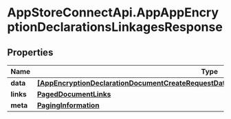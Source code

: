 # AppStoreConnectApi.AppAppEncryptionDeclarationsLinkagesResponse

## Properties

Name | Type | Description | Notes
------------ | ------------- | ------------- | -------------
**data** | [**[AppEncryptionDeclarationDocumentCreateRequestDataRelationshipsAppEncryptionDeclarationData]**](AppEncryptionDeclarationDocumentCreateRequestDataRelationshipsAppEncryptionDeclarationData.md) |  | 
**links** | [**PagedDocumentLinks**](PagedDocumentLinks.md) |  | 
**meta** | [**PagingInformation**](PagingInformation.md) |  | [optional] 


